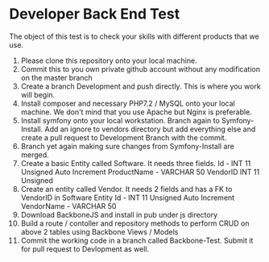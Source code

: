 # Developer Back End Test
The object of this test is to check your skills with different products that we use.
1.   Please clone this repository onto your local machine.
2.   Commit this to you own private github account without any modification on the master branch
3.   Create a branch Development and push directly. This is where you work will begin.
4.   Install composer and necessary PHP7.2 / MySQL onto your local machine. We don't mind that you use Apache but Nginx is preferable.
5.   Install symfony onto your local workstation. Branch again to Symfony-Install. Add an ignore to vendors directory but add everything else and create a pull request to Development Branch with the commit.
6.   Branch yet again making sure changes from Symfony-Install are merged.
7.   Create a basic Entity called Software. It needs three fields. 
          Id - INT 11 Unsigned Auto Increment
          ProductName - VARCHAR 50
          VendorID INT 11 Unsigned
8.   Create an entity called Vendor. It needs 2 fields and has a FK to VendorID in Software Entity
         Id - INT 11 Unsigned Auto Increment
         VendorName - VARCHAR 50
9.   Download BackboneJS and install in pub under js directory
10.  Build a route / contoller and repository methods to perform CRUD on above 2 tables using Backbone Views / Models 
11.  Commit the working code in a branch called Backbone-Test. Submit it for pull request to Devlopment as well.



